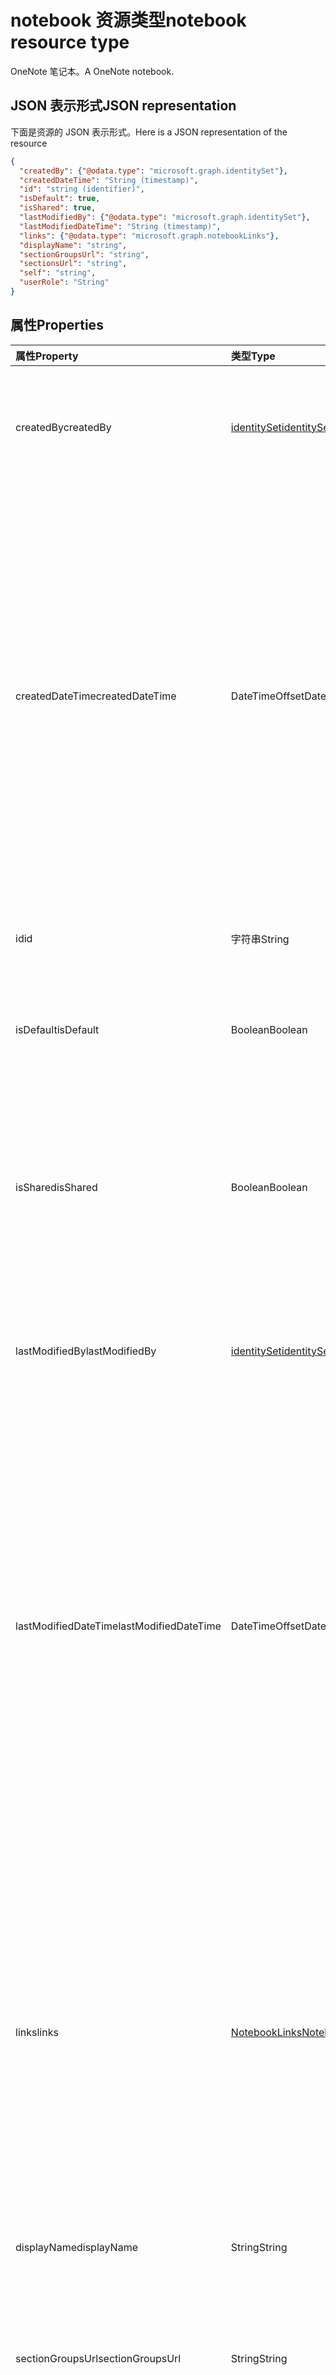 # <a name="notebook-resource-type"></a><span data-ttu-id="58455-101">notebook 资源类型</span><span class="sxs-lookup"><span data-stu-id="58455-101">notebook resource type</span></span>

<span data-ttu-id="58455-102">OneNote 笔记本。</span><span class="sxs-lookup"><span data-stu-id="58455-102">A OneNote notebook.</span></span>

## <a name="json-representation"></a><span data-ttu-id="58455-103">JSON 表示形式</span><span class="sxs-lookup"><span data-stu-id="58455-103">JSON representation</span></span>

<span data-ttu-id="58455-104">下面是资源的 JSON 表示形式。</span><span class="sxs-lookup"><span data-stu-id="58455-104">Here is a JSON representation of the resource</span></span>

<!-- {
  "blockType": "resource",
  "optionalProperties": [
    "sectionGroups",
    "sections"
  ],
  "@odata.type": "microsoft.graph.notebook"
}-->

```json
{
  "createdBy": {"@odata.type": "microsoft.graph.identitySet"},
  "createdDateTime": "String (timestamp)",
  "id": "string (identifier)",
  "isDefault": true,
  "isShared": true,
  "lastModifiedBy": {"@odata.type": "microsoft.graph.identitySet"},
  "lastModifiedDateTime": "String (timestamp)",
  "links": {"@odata.type": "microsoft.graph.notebookLinks"},
  "displayName": "string",
  "sectionGroupsUrl": "string",
  "sectionsUrl": "string",
  "self": "string",
  "userRole": "String"
}

```
## <a name="properties"></a><span data-ttu-id="58455-105">属性</span><span class="sxs-lookup"><span data-stu-id="58455-105">Properties</span></span>
| <span data-ttu-id="58455-106">属性</span><span class="sxs-lookup"><span data-stu-id="58455-106">Property</span></span>     | <span data-ttu-id="58455-107">类型</span><span class="sxs-lookup"><span data-stu-id="58455-107">Type</span></span>   |<span data-ttu-id="58455-108">说明</span><span class="sxs-lookup"><span data-stu-id="58455-108">Description</span></span>|
|:---------------|:--------|:----------|
|<span data-ttu-id="58455-109">createdBy</span><span class="sxs-lookup"><span data-stu-id="58455-109">createdBy</span></span>|[<span data-ttu-id="58455-110">identitySet</span><span class="sxs-lookup"><span data-stu-id="58455-110">identitySet</span></span>](identityset.md)|<span data-ttu-id="58455-p101">识别创建项目的用户、设备和应用程序。只读。</span><span class="sxs-lookup"><span data-stu-id="58455-p101">Identity of the user, device, and application which created the item. Read-only.</span></span>|
|<span data-ttu-id="58455-113">createdDateTime</span><span class="sxs-lookup"><span data-stu-id="58455-113">createdDateTime</span></span>|<span data-ttu-id="58455-114">DateTimeOffset</span><span class="sxs-lookup"><span data-stu-id="58455-114">DateTimeOffset</span></span>|<span data-ttu-id="58455-115">笔记本的创建日期和时间。</span><span class="sxs-lookup"><span data-stu-id="58455-115">The date and time when the notebook was created.</span></span> <span data-ttu-id="58455-116">时间戳表示使用 ISO 8601 格式的日期和时间信息，并且始终处于 UTC 时间。</span><span class="sxs-lookup"><span data-stu-id="58455-116">The Timestamp type represents date and time information, by using ISO 8601 format and is always in UTC time.</span></span> <span data-ttu-id="58455-117">例如，2014 年 1 月 1 日午夜 UTC 如下所示：`'2014-01-01T00:00:00Z'`。</span><span class="sxs-lookup"><span data-stu-id="58455-117">For example, if a file was modified at midnight UTC on Jan 1, 2014, the metadata would look like this.</span></span> <span data-ttu-id="58455-118">只读。</span><span class="sxs-lookup"><span data-stu-id="58455-118">Read-only.</span></span>|
|<span data-ttu-id="58455-119">id</span><span class="sxs-lookup"><span data-stu-id="58455-119">id</span></span>|<span data-ttu-id="58455-120">字符串</span><span class="sxs-lookup"><span data-stu-id="58455-120">String</span></span>|<span data-ttu-id="58455-p103">笔记本的唯一标识符。只读。</span><span class="sxs-lookup"><span data-stu-id="58455-p103">The unique identifier of the notebook. Read-only.</span></span>|
|<span data-ttu-id="58455-123">isDefault</span><span class="sxs-lookup"><span data-stu-id="58455-123">isDefault</span></span>|<span data-ttu-id="58455-124">Boolean</span><span class="sxs-lookup"><span data-stu-id="58455-124">Boolean</span></span>|<span data-ttu-id="58455-p104">指示其是否是用户的默认笔记本。只读。</span><span class="sxs-lookup"><span data-stu-id="58455-p104">Indicates whether this is the user's default notebook. Read-only.</span></span>|
|<span data-ttu-id="58455-127">isShared</span><span class="sxs-lookup"><span data-stu-id="58455-127">isShared</span></span>|<span data-ttu-id="58455-128">Boolean</span><span class="sxs-lookup"><span data-stu-id="58455-128">Boolean</span></span>|<span data-ttu-id="58455-p105">指示是否共享笔记本。如果为 true，则笔记本的内容可供除所有者之外的人员查看。只读。</span><span class="sxs-lookup"><span data-stu-id="58455-p105">Indicates whether the notebook is shared. If true, the contents of the notebook can be seen by people other than the owner. Read-only.</span></span>|
|<span data-ttu-id="58455-132">lastModifiedBy</span><span class="sxs-lookup"><span data-stu-id="58455-132">lastModifiedBy</span></span>|[<span data-ttu-id="58455-133">identitySet</span><span class="sxs-lookup"><span data-stu-id="58455-133">identitySet</span></span>](identityset.md)|<span data-ttu-id="58455-p106">识别创建项目的用户、设备和应用程序。只读。</span><span class="sxs-lookup"><span data-stu-id="58455-p106">Identity of the user, device, and application which created the item. Read-only.</span></span>|
|<span data-ttu-id="58455-136">lastModifiedDateTime</span><span class="sxs-lookup"><span data-stu-id="58455-136">lastModifiedDateTime</span></span>|<span data-ttu-id="58455-137">DateTimeOffset</span><span class="sxs-lookup"><span data-stu-id="58455-137">DateTimeOffset</span></span>|<span data-ttu-id="58455-138">上次修改笔记本的日期和时间。</span><span class="sxs-lookup"><span data-stu-id="58455-138">The date and time when the notebook was last modified.</span></span> <span data-ttu-id="58455-139">时间戳表示使用 ISO 8601 格式的日期和时间信息，并且始终处于 UTC 时间。</span><span class="sxs-lookup"><span data-stu-id="58455-139">The Timestamp type represents date and time information, by using ISO 8601 format and is always in UTC time.</span></span> <span data-ttu-id="58455-140">例如，2014 年 1 月 1 日午夜 UTC 如下所示：`'2014-01-01T00:00:00Z'`。</span><span class="sxs-lookup"><span data-stu-id="58455-140">For example, if a file was modified at midnight UTC on Jan 1, 2014, the metadata would look like this.</span></span> <span data-ttu-id="58455-141">只读。</span><span class="sxs-lookup"><span data-stu-id="58455-141">Read-only.</span></span>|
|<span data-ttu-id="58455-142">links</span><span class="sxs-lookup"><span data-stu-id="58455-142">links</span></span>|[<span data-ttu-id="58455-143">NotebookLinks</span><span class="sxs-lookup"><span data-stu-id="58455-143">NotebookLinks</span></span>](notebooklinks.md)|<span data-ttu-id="58455-144">用于打开笔记本的链接。</span><span class="sxs-lookup"><span data-stu-id="58455-144">Links for opening a OneNote notebook.</span></span> <span data-ttu-id="58455-145">如果安装了 OneNote 本机客户端，则 `oneNoteClientURL` 链接将在其中打开笔记本。</span><span class="sxs-lookup"><span data-stu-id="58455-145">Links for opening the notebook. The `oneNoteClientURL` link opens the notebook in the OneNote native client if it's installed. The  link opens the notebook in OneNote Online.</span></span> <span data-ttu-id="58455-146">`oneNoteWebURL` 链接将在 OneNote Online 中打开笔记本。</span><span class="sxs-lookup"><span data-stu-id="58455-146">The `oneNoteWebURL` link opens the notebook in OneNote Online.</span></span>|
|<span data-ttu-id="58455-147">displayName</span><span class="sxs-lookup"><span data-stu-id="58455-147">displayName</span></span>|<span data-ttu-id="58455-148">String</span><span class="sxs-lookup"><span data-stu-id="58455-148">String</span></span>|<span data-ttu-id="58455-149">笔记本的名称。</span><span class="sxs-lookup"><span data-stu-id="58455-149">The name of the notebook.</span></span>|
|<span data-ttu-id="58455-150">sectionGroupsUrl</span><span class="sxs-lookup"><span data-stu-id="58455-150">sectionGroupsUrl</span></span>|<span data-ttu-id="58455-151">String</span><span class="sxs-lookup"><span data-stu-id="58455-151">String</span></span>|<span data-ttu-id="58455-152">`sectionGroups` 导航属性的 URL，其将返回笔记本中的所有分区组。</span><span class="sxs-lookup"><span data-stu-id="58455-152">The URL for the `sectionGroups` navigation property, which returns all the section groups in the notebook. Read-only.</span></span> <span data-ttu-id="58455-153">只读。</span><span class="sxs-lookup"><span data-stu-id="58455-153">Read-only.</span></span>|
|<span data-ttu-id="58455-154">sectionsUrl</span><span class="sxs-lookup"><span data-stu-id="58455-154">sectionsUrl</span></span>|<span data-ttu-id="58455-155">String</span><span class="sxs-lookup"><span data-stu-id="58455-155">String</span></span>|<span data-ttu-id="58455-156">`sections` 导航属性的 URL，其将返回笔记本中的所有分区。</span><span class="sxs-lookup"><span data-stu-id="58455-156">The URL for the `sections` navigation property, which returns all the sections in the notebook. Read-only.</span></span> <span data-ttu-id="58455-157">只读。</span><span class="sxs-lookup"><span data-stu-id="58455-157">Read-only.</span></span>|
|<span data-ttu-id="58455-158">self</span><span class="sxs-lookup"><span data-stu-id="58455-158">self</span></span>|<span data-ttu-id="58455-159">字符串</span><span class="sxs-lookup"><span data-stu-id="58455-159">String</span></span>|<span data-ttu-id="58455-p111">可以在其中获取关于笔记本的详细信息的终结点。只读。</span><span class="sxs-lookup"><span data-stu-id="58455-p111">The endpoint where you can get details about the notebook. Read-only.</span></span>|
|<span data-ttu-id="58455-162">userRole</span><span class="sxs-lookup"><span data-stu-id="58455-162">userRole</span></span>|<span data-ttu-id="58455-163">String</span><span class="sxs-lookup"><span data-stu-id="58455-163">String</span></span>|<span data-ttu-id="58455-164">可能的值是：`Owner`、`Contributor`、`Reader`、`None`。</span><span class="sxs-lookup"><span data-stu-id="58455-164">Possible values are: `Owner`, `Contributor`, `Reader`, `None`.</span></span> <span data-ttu-id="58455-165">“所有者”表示对笔记本的所有者级别访问权限。</span><span class="sxs-lookup"><span data-stu-id="58455-165">Owner represents owner-level access to the notebook.</span></span> <span data-ttu-id="58455-166">“参与者”表示对笔记本的读写访问权限。</span><span class="sxs-lookup"><span data-stu-id="58455-166">Contributor represents read/write access to the notebook.</span></span> <span data-ttu-id="58455-167">“读者”表示对笔记本的只读访问权限。</span><span class="sxs-lookup"><span data-stu-id="58455-167">Reader represents read-only access to the notebook.</span></span> <span data-ttu-id="58455-168">只读。</span><span class="sxs-lookup"><span data-stu-id="58455-168">Read-only.</span></span>|

## <a name="relationships"></a><span data-ttu-id="58455-169">关系</span><span class="sxs-lookup"><span data-stu-id="58455-169">Relationships</span></span>
| <span data-ttu-id="58455-170">关系</span><span class="sxs-lookup"><span data-stu-id="58455-170">Relationship</span></span> | <span data-ttu-id="58455-171">类型</span><span class="sxs-lookup"><span data-stu-id="58455-171">Type</span></span>   |<span data-ttu-id="58455-172">说明</span><span class="sxs-lookup"><span data-stu-id="58455-172">Description</span></span>|
|:---------------|:--------|:----------|
|<span data-ttu-id="58455-173">sectionGroups</span><span class="sxs-lookup"><span data-stu-id="58455-173">sectionGroups</span></span>|<span data-ttu-id="58455-174">[SectionGroup](sectiongroup.md) collection</span><span class="sxs-lookup"><span data-stu-id="58455-174">[SectionGroup](sectiongroup.md) collection</span></span>|<span data-ttu-id="58455-p113">笔记本中的分区组。只读。可为 NULL。</span><span class="sxs-lookup"><span data-stu-id="58455-p113">The section groups in the notebook. Read-only. Nullable.</span></span>|
|<span data-ttu-id="58455-178">节</span><span class="sxs-lookup"><span data-stu-id="58455-178">sections</span></span>|<span data-ttu-id="58455-179">[Section](section.md) collection</span><span class="sxs-lookup"><span data-stu-id="58455-179">[Section](section.md) collection</span></span>|<span data-ttu-id="58455-p114">笔记本中的分区。只读。可为 Null。</span><span class="sxs-lookup"><span data-stu-id="58455-p114">The sections in the notebook. Read-only. Nullable.</span></span>|

## <a name="methods"></a><span data-ttu-id="58455-183">方法</span><span class="sxs-lookup"><span data-stu-id="58455-183">Methods</span></span>

| <span data-ttu-id="58455-184">方法</span><span class="sxs-lookup"><span data-stu-id="58455-184">Method</span></span>           | <span data-ttu-id="58455-185">返回类型</span><span class="sxs-lookup"><span data-stu-id="58455-185">Return Type</span></span>    |<span data-ttu-id="58455-186">说明</span><span class="sxs-lookup"><span data-stu-id="58455-186">Description</span></span>|
|:---------------|:--------|:----------|
|[<span data-ttu-id="58455-187">Get notebook</span><span class="sxs-lookup"><span data-stu-id="58455-187">Get notebook</span></span>](../api/notebook_get.md) | [<span data-ttu-id="58455-188">Notebook</span><span class="sxs-lookup"><span data-stu-id="58455-188">Notebook</span></span>](notebook.md) |<span data-ttu-id="58455-189">读取笔记本的属性和关系。</span><span class="sxs-lookup"><span data-stu-id="58455-189">Read the properties and relationships of the notebook.</span></span>|
|[<span data-ttu-id="58455-190">getRecentNotebooks</span><span class="sxs-lookup"><span data-stu-id="58455-190">getRecentNotebooks</span></span>](../api/notebook_getrecentnotebooks.md) | <span data-ttu-id="58455-191">[recentNotebook](recentnotebook.md) 集合</span><span class="sxs-lookup"><span data-stu-id="58455-191">[recentNotebook](recentnotebook.md) collection</span></span> | <span data-ttu-id="58455-192">获取用户最近访问过的笔记本的集合。</span><span class="sxs-lookup"><span data-stu-id="58455-192">Get a collection of the most recently accessed notebooks for the user.</span></span> |
|[<span data-ttu-id="58455-193">创建分区组</span><span class="sxs-lookup"><span data-stu-id="58455-193">Create section group</span></span>](../api/notebook_post_sectiongroups.md) |[<span data-ttu-id="58455-194">SectionGroup</span><span class="sxs-lookup"><span data-stu-id="58455-194">SectionGroup</span></span>](sectiongroup.md)| <span data-ttu-id="58455-195">通过发布到指定笔记本中的 sectionGroups 集合创建分区组。</span><span class="sxs-lookup"><span data-stu-id="58455-195">Create a section group by posting to the sectionGroups collection in the specified notebook.</span></span>|
|[<span data-ttu-id="58455-196">List section groups</span><span class="sxs-lookup"><span data-stu-id="58455-196">List section groups</span></span>](../api/notebook_list_sectiongroups.md) |<span data-ttu-id="58455-197">[SectionGroup](sectiongroup.md) collection</span><span class="sxs-lookup"><span data-stu-id="58455-197">[SectionGroup](sectiongroup.md) collection</span></span>| <span data-ttu-id="58455-198">获取指定笔记本中的分区组集合。</span><span class="sxs-lookup"><span data-stu-id="58455-198">Get a collection of section groups in the specified notebook.</span></span>|
|[<span data-ttu-id="58455-199">Create section</span><span class="sxs-lookup"><span data-stu-id="58455-199">Create section</span></span>](../api/notebook_post_sections.md) |[<span data-ttu-id="58455-200">Section</span><span class="sxs-lookup"><span data-stu-id="58455-200">Section</span></span>](section.md)| <span data-ttu-id="58455-201">通过发布到指定笔记本中的分区集合创建分区。</span><span class="sxs-lookup"><span data-stu-id="58455-201">Create a section by posting to the sections collection in the specified notebook.</span></span>|
|[<span data-ttu-id="58455-202">List sections</span><span class="sxs-lookup"><span data-stu-id="58455-202">List sections</span></span>](../api/notebook_list_sections.md) |<span data-ttu-id="58455-203">[Section](section.md) collection</span><span class="sxs-lookup"><span data-stu-id="58455-203">[Section](section.md) collection</span></span>| <span data-ttu-id="58455-204">获取指定笔记本中的分区集合。</span><span class="sxs-lookup"><span data-stu-id="58455-204">Get a collection of sections in the specified notebook.</span></span>|
|[<span data-ttu-id="58455-205">copyNotebook</span><span class="sxs-lookup"><span data-stu-id="58455-205">copyNotebook</span></span>](../api/notebook_copynotebook.md)| <span data-ttu-id="58455-206">无</span><span class="sxs-lookup"><span data-stu-id="58455-206">None</span></span> | <span data-ttu-id="58455-207">复制笔记本。</span><span class="sxs-lookup"><span data-stu-id="58455-207">Copies a notebook.</span></span>|

<!-- uuid: 8fcb5dbc-d5aa-4681-8e31-b001d5168d79
2015-10-25 14:57:30 UTC -->
<!-- {
  "type": "#page.annotation",
  "description": "notebook resource",
  "keywords": "",
  "section": "documentation",
  "tocPath": ""
}-->

